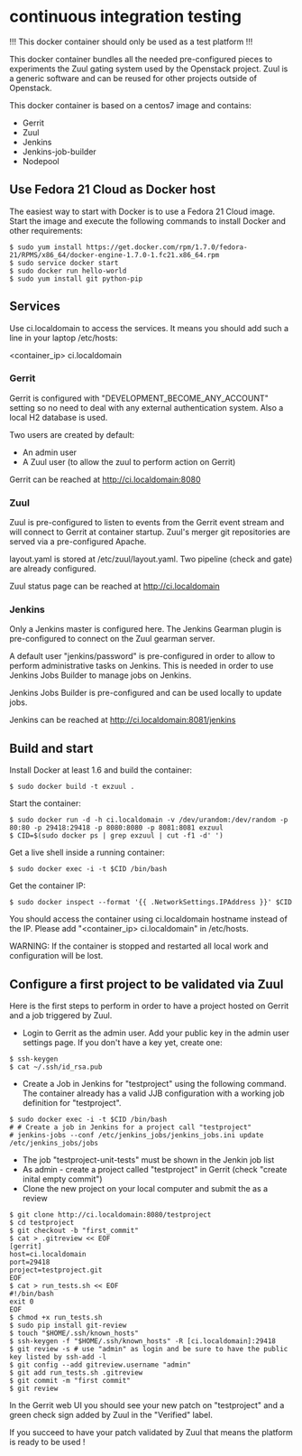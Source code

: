 continuous integration testing
=====================================================

!!! This docker container should only be used as a test platform !!!

This docker container bundles all the needed pre-configured pieces
to experiments the Zuul gating system used by the Openstack project.
Zuul is a generic software and can be reused for other projects outside
of Openstack.

This docker container is based on a centos7 image and contains:

- Gerrit
- Zuul
- Jenkins
- Jenkins-job-builder
- Nodepool

Use Fedora 21 Cloud as Docker host
----------------------------------
The easiest way to start with Docker is to use a Fedora 21 Cloud image. Start
the image and execute the following commands to install Docker and other
requirements:

```
$ sudo yum install https://get.docker.com/rpm/1.7.0/fedora-21/RPMS/x86_64/docker-engine-1.7.0-1.fc21.x86_64.rpm
$ sudo service docker start
$ sudo docker run hello-world
$ sudo yum install git python-pip
```


Services
--------

Use ci.localdomain to access the services. It means you should
add such a line in your laptop /etc/hosts:

<container_ip> ci.localdomain

### Gerrit

Gerrit is configured with "DEVELOPMENT_BECOME_ANY_ACCOUNT" setting so
no need to deal with any external authentication system. Also a local H2
database is used.

Two users are created by default:

- An admin user
- A Zuul user (to allow the zuul to perform action on Gerrit)

Gerrit can be reached at http://ci.localdomain:8080

### Zuul

Zuul is pre-configured to listen to events from the Gerrit event stream
and will connect to Gerrit at container startup. Zuul's merger
git repositories are served via a pre-configured Apache.

layout.yaml is stored at /etc/zuul/layout.yaml. Two pipeline (check and gate)
are already configured.

Zuul status page can be reached at http://ci.localdomain

### Jenkins

Only a Jenkins master is configured here.
The Jenkins Gearman plugin is pre-configured to connect on the Zuul gearman
server.

A default user "jenkins/password" is pre-configured in order to allow
to perform administrative tasks on Jenkins. This is needed in order
to use Jenkins Jobs Builder to manage jobs on Jenkins.

Jenkins Jobs Builder is pre-configured and can be used locally to update jobs.

Jenkins can be reached at http://ci.localdomain:8081/jenkins


Build and start
---------------

Install Docker at least 1.6 and build the container:

```
$ sudo docker build -t exzuul .
```

Start the container:

```
$ sudo docker run -d -h ci.localdomain -v /dev/urandom:/dev/random -p 80:80 -p 29418:29418 -p 8080:8080 -p 8081:8081 exzuul
$ CID=$(sudo docker ps | grep exzuul | cut -f1 -d' ')
```

Get a live shell inside a running container:

```
$ sudo docker exec -i -t $CID /bin/bash
```

Get the container IP:

```
$ sudo docker inspect --format '{{ .NetworkSettings.IPAddress }}' $CID
```

You should access the container using ci.localdomain hostname instead
of the IP. Please add "<container_ip> ci.localdomain" in /etc/hosts.


WARNING: If the container is stopped and restarted all local work and
configuration will be lost.


Configure a first project to be validated via Zuul
--------------------------------------------------

Here is the first steps to perform in order to have a project hosted on Gerrit
and a job triggered by Zuul.

* Login to Gerrit as the admin user. Add your public key in the admin user
  settings page. If you don't have a key yet, create one:
```
$ ssh-keygen
$ cat ~/.ssh/id_rsa.pub
```
* Create a Job in Jenkins for "testproject" using the following command. The
  container already has a valid JJB configuration with a working job definition
  for "testproject".

```
$ sudo docker exec -i -t $CID /bin/bash
# # Create a job in Jenkins for a project call "testproject"
# jenkins-jobs --conf /etc/jenkins_jobs/jenkins_jobs.ini update /etc/jenkins_jobs/jobs
```

- The job "testproject-unit-tests" must be shown in the Jenkin job list
- As admin - create a project called "testproject" in Gerrit (check "create inital empty commit")
- Clone the new project on your local computer and submit the as a review

```
$ git clone http://ci.localdomain:8080/testproject
$ cd testproject
$ git checkout -b "first_commit"
$ cat > .gitreview << EOF
[gerrit]
host=ci.localdomain
port=29418
project=testproject.git
EOF
$ cat > run_tests.sh << EOF
#!/bin/bash
exit 0
EOF
$ chmod +x run_tests.sh
$ sudo pip install git-review
$ touch "$HOME/.ssh/known_hosts"
$ ssh-keygen -f "$HOME/.ssh/known_hosts" -R [ci.localdomain]:29418
$ git review -s # use "admin" as login and be sure to have the public key listed by ssh-add -l
$ git config --add gitreview.username "admin"
$ git add run_tests.sh .gitreview
$ git commit -m "first commit"
$ git review
```

In the Gerrit web UI you should see your new patch on "testproject" and a green check
sign added by Zuul in the "Verified" label.

If you succeed to have your patch validated by Zuul that means the platform is
ready to be used !
